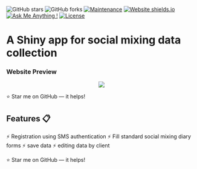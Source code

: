 
![GitHub stars](https://img.shields.io/github/stars/mehdihadi/mehdihadi.github.io) 
![GitHub forks](https://img.shields.io/github/forks/mehdihadi/mehdihadi.github.io)
[![Maintenance](https://img.shields.io/badge/maintained-yes-green.svg)](https://github.com/mehdihadi/mehdihadi.github.io/commits/master)
[![Website shields.io](https://img.shields.io/badge/website-up-yellow)](http://mehdihadi.github.io/)
[![Ask Me Anything !](https://img.shields.io/badge/ask%20me-linkedin-1abc9c.svg)](https://ir.linkedin.com/in/mahdi-hadi-7081808)
[![License](http://img.shields.io/:license-mit-blue.svg?style=flat-square)](http://badges.mit-license.org)

# A Shiny app for social mixing data collection

### Website Preview
<p align="center"> 
  <kbd>
    <a  target="_blank"><img src="examples/smix.gif">
  </a>
  </kbd>
</p>

:star: Star me on GitHub — it helps!

## Features 📋
⚡️ Registration using SMS authentication
⚡️ Fill standard social mixing diary forms
⚡️ save data
⚡️ editing data by client



:star: Star me on GitHub — it helps!
